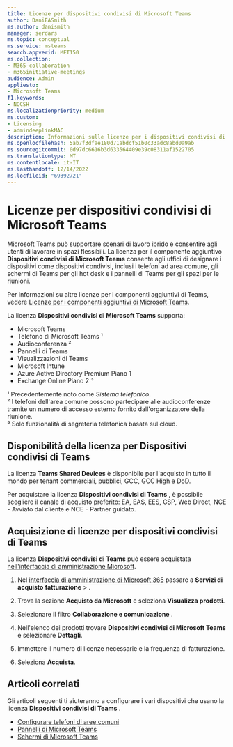 ```yaml
---
title: Licenze per dispositivi condivisi di Microsoft Teams
author: DaniEASmith
ms.author: danismith
manager: serdars
ms.topic: conceptual
ms.service: msteams
search.appverid: MET150
ms.collection:
- M365-collaboration
- m365initiative-meetings
audience: Admin
appliesto:
- Microsoft Teams
f1.keywords:
- NOCSH
ms.localizationpriority: medium
ms.custom:
- Licensing
- admindeeplinkMAC
description: Informazioni sulle licenze per i dispositivi condivisi di Microsoft Teams per i telefoni dell'area comune, gli schermi di Teams e i pannelli di Teams.
ms.openlocfilehash: 5ab7f3dfae180d71abdcf51b0c33adc8abd0a9ab
ms.sourcegitcommit: 0d97dc6616b3d633564409e39c08311af1522705
ms.translationtype: MT
ms.contentlocale: it-IT
ms.lasthandoff: 12/14/2022
ms.locfileid: "69392721"
---
```

# <a name="microsoft-teams-shared-devices-licensing"></a>Licenze per dispositivi condivisi di Microsoft Teams

Microsoft Teams può supportare scenari di lavoro ibrido e consentire agli utenti di lavorare in spazi flessibili. La licenza per il componente aggiuntivo **Dispositivi condivisi di Microsoft Teams** consente agli uffici di designare i dispositivi come dispositivi condivisi, inclusi i telefoni ad area comune, gli schermi di Teams per gli hot desk e i pannelli di Teams per gli spazi per le riunioni.

Per informazioni su altre licenze per i componenti aggiuntivi di Teams, vedere [Licenze per i componenti aggiuntivi di Microsoft Teams](/microsoftteams/teams-add-on-licensing/microsoft-teams-add-on-licensing).

La licenza **Dispositivi condivisi di Microsoft Teams** supporta:

- Microsoft Teams
- Telefono di Microsoft Teams &sup1;
- Audioconferenza &sup2;
- Pannelli di Teams
- Visualizzazioni di Teams
- Microsoft Intune
- Azure Active Directory Premium Piano 1
- Exchange Online Piano 2 &sup3;

&sup1; Precedentemente noto come *Sistema telefonico*. </br>
&sup2; I telefoni dell'area comune possono partecipare alle audioconferenze tramite un numero di accesso esterno fornito dall'organizzatore della riunione. </br>
&sup3; Solo funzionalità di segreteria telefonica basata sul cloud.

## <a name="teams-shared-devices-license-availability"></a>Disponibilità della licenza per Dispositivi condivisi di Teams

La licenza **Teams Shared Devices** è disponibile per l'acquisto in tutto il mondo per tenant commerciali, pubblici, GCC, GCC High e DoD.

Per acquistare la licenza **Dispositivi condivisi di Teams** , è possibile scegliere il canale di acquisto preferito: EA, EAS, EES, CSP, Web Direct, NCE - Avviato dal cliente e NCE - Partner guidato.

## <a name="acquiring-teams-shared-devices-licenses"></a>Acquisizione di licenze per dispositivi condivisi di Teams

La licenza **Dispositivi condivisi di Teams** può essere acquistata [nell'interfaccia di amministrazione Microsoft](https://go.microsoft.com/fwlink/p/?linkid=2024339).

1. Nel [interfaccia di amministrazione di Microsoft 365](https://go.microsoft.com/fwlink/p/?linkid=2024339) passare a **Servizi di acquisto** **fatturazione** > .

1. Trova la sezione **Acquisto da Microsoft** e seleziona **Visualizza prodotti**.

1. Selezionare il filtro **Collaborazione e comunicazione** .

1. Nell'elenco dei prodotti trovare **Dispositivi condivisi di Microsoft Teams** e selezionare **Dettagli**.

1. Immettere il numero di licenze necessarie e la frequenza di fatturazione.

1. Seleziona **Acquista**.

## <a name="related-articles"></a>Articoli correlati

Gli articoli seguenti ti aiuteranno a configurare i vari dispositivi che usano la licenza **Dispositivi condivisi di Teams** .

- [Configurare telefoni di aree comuni](/microsoftteams/set-up-common-area-phones)
- [Pannelli di Microsoft Teams](/microsoftteams/devices/teams-panels)
- [Schermi di Microsoft Teams](/microsoftteams/devices/teams-displays)
